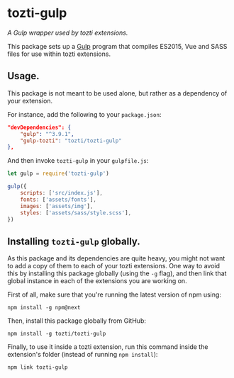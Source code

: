 # tozti-gulp
*A Gulp wrapper used by tozti extensions.*

This package sets up a [Gulp](https://gulpjs.com/) program that compiles ES2015, Vue and SASS files for use within tozti extensions.


## Usage.
This package is not meant to be used alone, but rather as a dependency of your extension.

For instance, add the following to your `package.json`:
```json
"devDependencies": {
    "gulp": "^3.9.1",
    "gulp-tozti": "tozti/tozti-gulp"
},
```

And then invoke `tozti-gulp` in your `gulpfile.js`:
```js
let gulp = require('tozti-gulp')

gulp({
    scripts: ['src/index.js'],
    fonts: ['assets/fonts'],
    images: ['assets/img'], 
    styles: ['assets/sass/style.scss'],
})
```

## Installing `tozti-gulp` globally.

As this package and its dependencies are quite heavy, you might not want to add a copy of them to each of your tozti extensions. One way to avoid this by installing this package globally (using the `-g` flag), and then link that global instance in each of the extensions you are working on.

First of all, make sure that you're running the latest version of npm using:
```
npm install -g npm@next
```

Then, install this package globally from GitHub:
```
npm install -g tozti/tozti-gulp
```

Finally, to use it inside a tozti extension, run this command inside the extension's folder (instead of running `npm install`):
```
npm link tozti-gulp
```